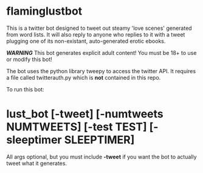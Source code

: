 # flaminglustbot

This is a twitter bot designed to tweet out steamy 'love scenes' generated from word lists. It will also reply to anyone who replies to it with a tweet plugging one of its non-existant, auto-generated erotic ebooks.

***WARNING***
This bot generates explicit adult content! You must be 18+ to use or modify this bot!

The bot uses the python library tweepy to access the twitter API. It requires a file called twitterauth.py which is **not** contained in this repo.

To run this bot:

# lust_bot [-tweet] [-numtweets NUMTWEETS] [-test TEST] [-sleeptimer SLEEPTIMER]

All args optional, but you must include **-tweet** if you want the bot to actually tweet what it generates.
